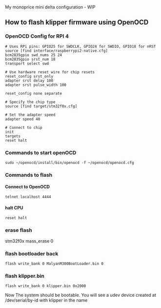 My monoprice mini delta configuration - WIP

## How to flash klipper firmware using OpenOCD

### OpenOCD Config for RPI 4

```
# Uses RPi pins: GPIO25 for SWDCLK, GPIO24 for SWDIO, GPIO18 for nRST
source [find interface/raspberrypi2-native.cfg]
bcm2835gpio swd_nums 25 24
bcm2835gpio srst_num 18
transport select swd

# Use hardware reset wire for chip resets
reset_config srst_only
adapter srst delay 100
adapter srst pulse_width 100

reset_config none separate

# Specify the chip type
source [find target/stm32f0x.cfg]

# Set the adapter speed
adapter speed 40

# Connect to chip
init
targets
reset halt
```

### Commands to start openOCD

`sudo ~/openocd/install/bin/openocd -f ~/openocd/openocd.cfg`

### Commands to flash

#### Connect to OpenOCD
```
telnet localhost 4444
```

#### halt CPU
```
reset halt
```

### erase flash
stm32f0x mass_erase 0

### flash bootloader back
```
flash write_bank 0 MalyanM300BootLoader.bin 0
```

### flash klipper.bin
```
flash write_bank 0 klipper.bin 0x2000
```

Now The system should be bootable. You will see a udev device created at /dev/serial/by-id with klipper in the name
